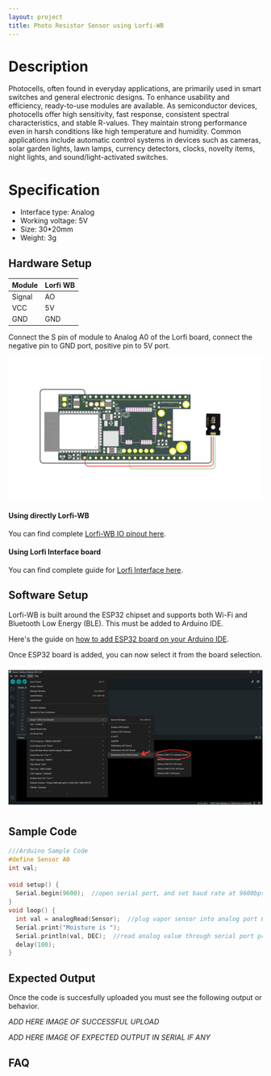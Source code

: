 ```yaml
---
layout: project
title: Photo Resistor Sensor using Lorfi-WB
---
```


# Description

Photocells, often found in everyday applications, are primarily used in smart switches and general electronic designs. To enhance usability and efficiency, ready-to-use modules are available. As semiconductor devices, photocells offer high sensitivity, fast response, consistent spectral characteristics, and stable R-values. They maintain strong performance even in harsh conditions like high temperature and humidity. Common applications include automatic control systems in devices such as cameras, solar garden lights, lawn lamps, currency detectors, clocks, novelty items, night lights, and sound/light-activated switches.

# Specification

- Interface type: Analog
- Working voltage: 5V
- Size: 30*20mm
- Weight: 3g

## Hardware Setup

|     Module    |   Lorfi WB  |
|---------------|-------------|
| Signal        | AO          |
| VCC           | 5V          |
| GND           | GND         |

Connect the S pin of module to Analog A0 of the Lorfi board, connect the negative pin to GND port, positive pin to 5V port.

<p style="text-align: center;">
  <img src="\assets\Images\LORFI_Components\Lorfi-WB_Sensors\16.png" alt="Centered Image" width="900" />
</p>

#### Using directly Lorfi-WB

You can find complete <a href="/docs/Hardware_Guide.html">Lorfi-WB IO pinout here</a>.

#### Using Lorfi Interface board

You can find complete guide for <a href="/docs/Hardware_Guide.html">Lorfi Interface here</a>.

## Software Setup

Lorfi-WB is built around the ESP32 chipset and supports both Wi-Fi and Bluetooth Low Energy (BLE). This must be added to Arduino IDE.

Here's the guide on <a href="/docs/Software_Guide.html">how to add ESP32 board on your Arduino IDE</a>.

Once ESP32 board is added, you can now select it from the board selection.

<p style="text-align: center;">
  <img src="\assets\Images\LORFI_Components\Software-Guide_Images\Software_Guide4.png" alt="Centered Image" width="900" />
</p>

## **Sample Code**
```c
///Arduino Sample Code
#define Sensor A0
int val;

void setup() {
  Serial.begin(9600);  //open serial port, and set baud rate at 9600bps
}
void loop() {
  int val = analogRead(Sensor);  //plug vapor sensor into analog port 0
  Serial.print("Moisture is ");
  Serial.println(val, DEC);  //read analog value through serial port printed
  delay(100);
}

```

## Expected Output

Once the code is succesfully uploaded you must see the following output or behavior.

*ADD HERE IMAGE OF SUCCESSFUL UPLOAD*

*ADD HERE IMAGE OF EXPECTED OUTPUT IN SERIAL IF ANY*

## FAQ
